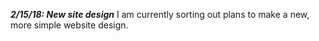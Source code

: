 ***2/15/18: New site design***
I am currently sorting out plans to make a new, more simple website design.
